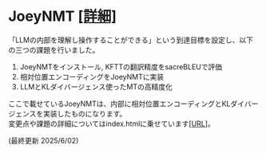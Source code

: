 # JoeyNMT [[詳細]](https://j329nish.github.io/JoeyNMT/)

「LLMの内部を理解し操作することができる」という到達目標を設定し、以下の三つの課題を行いました。

1. JoeyNMTをインストール, KFTTの翻訳精度をsacreBLEUで評価
2. 相対位置エンコーディングをJoeyNMTに実装
3. LLMとKLダイバージェンス使ったMTの高精度化

ここで載せているJoeyNMTは、内部に相対位置エンコーディングとKLダイバージェンスを実装したものになります。<br>
変更点や課題の詳細についてはindex.htmlに乗せています[[URL](https://j329nish.github.io/JoeyNMT/)]。

(最終更新 2025/6/02)
